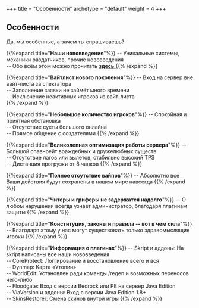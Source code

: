 +++
title = "Особенности"
archetype = "default"
weight = 4
+++

## Особенности
<gray>Да, мы особенные, а зачем ты спрашиваешь?</gray>

<hundred-empty-line></hundred-empty-line>

{{%expand title="**Наши нововведения**"%}}
-- Уникальные системы, механики раздатчиков, прочие нововведения\
-- Обо всём этом можно прочитать [**здесь** <i class="fa-solid fa-gear fa-xs scale"></i>](../about-us/new-mechanics)
{{% /expand %}}

{{%expand title="**Вайтлист нового поколения**"%}}
-- Вход на сервер вне вайт-листа за спектатора\
-- Заполнение заявки не займёт много времени\
-- Исключение неактивных игроков из вайт-листа\
{{% /expand %}}

{{%expand title="**Небольшое количество игроков**"%}}
-- Спокойная и приятная обстановка\
-- Отсутствие суеты большого онлайна\
-- Прямое общение с создателями
{{% /expand %}}

{{%expand title="**Великолепная оптимизация работы сервера**"%}}
-- Большой спавнрейт враждебных и дружелюбных существ\
-- Отсутствие лагов или вылетов, стабильно высокий TPS\
-- Дистанция прогрузки от 8 чанков
{{% /expand %}}

{{%expand title="**Полное отсутствие вайпов**"%}}
-- Абсолютно все Ваши действия будут сохранены в нашем мире навсегда
{{% /expand %}}

{{%expand title="**Читеры и гриферы не задержатся надолго**"%}}
-- О любом нарушении всегда узнает администратор, благодаря плагинам защиты
{{% /expand %}}

{{%expand title="**Конституция, законы и правила -- вот в чем сила**"%}}
-- Благодаря этому у нас могут существовать только здравомыслящие игроки
{{% /expand %}}

{{%expand title="**Информация о плагинах**"%}}
-- Skript и аддоны: На skript написаны все наши нововведения\
-- CoreProtect: Логгирование и восстановление всего и вся\
-- Dynmap: Карта «Утопии»\
-- WorldEdit: Установлен ради команды /regen и возможных переносов чего-либо\
-- Floodgate: Вход с версии Bedrock или PE на сервер Java Edition\
-- ViaVersion и аддоны: Вход с версии Java Edition 1.8+\
-- SkinsRestorer: Смена скинов внутри игры
{{% /expand %}}